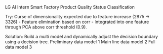 LG AI Intern Smart Factory Product Quality Status Classification

Try:
Curse of dimensionality expected due to feature increase (2875 -> 3326) - Feature elimination based on corr - Integrated into one feature through PCA above corr threshold (0.9).

Solution: Build a multi model and dynamically adjust the decision boundary using a decision tree.
Preliminary data model 1
Main line data model 2
Full data model 3
